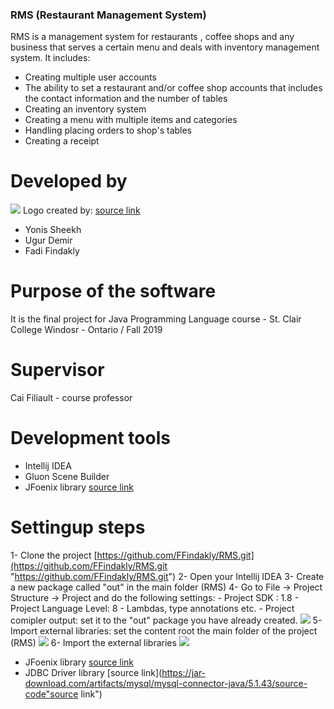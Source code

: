 ### RMS (Restaurant Management System)

RMS is a management system for restaurants , coffee shops and any business that serves a certain menu and deals with inventory management system. It includes:

- Creating multiple user accounts
- The ability to set a restaurant and/or coffee shop accounts that includes the contact information and the number of tables
- Creating an inventory system
- Creating a menu with multiple items and categories
- Handling placing orders to shop's tables
- Creating a receipt


# Developed by
![](https://ffindakly.scweb.ca/logo.png)
Logo created by: [source link](https://hatchful.shopify.com/ "source's link")
- Yonis Sheekh
- Ugur Demir
- Fadi Findakly


# Purpose of the software
It is the final project for Java Programming Language course - St. Clair College
Windosr - Ontario  / Fall 2019


# Supervisor
Cai Filiault - course professor

# Development tools
- Intellij IDEA
- Gluon Scene Builder
- JFoenix library [source link](https://github.com/jfoenixadmin/JFoenix.git "source link")

# Settingup steps
1- Clone the project [https://github.com/FFindakly/RMS.git](https://github.com/FFindakly/RMS.git "https://github.com/FFindakly/RMS.git")
2- Open your Intellij IDEA
3- Create a new package called "out" in the main folder (RMS)
4- Go to File -> Project Structure -> Project and do the following settings:
	- Project SDK : 1.8
	- Project Language Level: 8 - Lambdas, type annotations etc.
	- Project comipler output: set it to the "out" package you have already created.
![](https://ffindakly.scweb.ca/screen1.png)
5- Import external libraries: set the content root the main folder of the project (RMS)
![](https://ffindakly.scweb.ca/screen2.png)
6- Import the external libraries
![](https://ffindakly.scweb.ca/Screen3.png)
- JFoenix library [source link](https://github.com/jfoenixadmin/JFoenix.git "source link")
- JDBC Driver library [source link](https://jar-download.com/artifacts/mysql/mysql-connector-java/5.1.43/source-code"source link")




